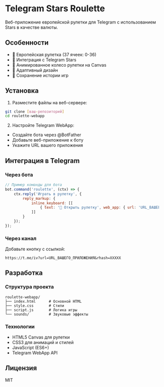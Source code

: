# Telegram Stars Roulette

Веб-приложение европейской рулетки для Telegram с использованием Stars в качестве валюты.

## Особенности
- 🎰 Европейская рулетка (37 ячеек: 0-36)
- 💫 Интеграция с Telegram Stars
- 🎲 Анимированное колесо рулетки на Canvas
- 📱 Адаптивный дизайн
- 💾 Сохранение истории игр

## Установка

1. Разместите файлы на веб-сервере:
```bash
git clone [ваш-репозиторий]
cd roulette-webapp
```

2. Настройте Telegram WebApp:
- Создайте бота через @BotFather
- Добавьте веб-приложение к боту
- Укажите URL вашего приложения

## Интеграция в Telegram

### Через бота
```javascript
// Пример команды для бота
bot.command('roulette', (ctx) => {
    ctx.reply('Играть в рулетку', {
        reply_markup: {
            inline_keyboard: [[
                { text: '🎰 Открыть рулетку', web_app: { url: 'URL_ВАШЕГО_ПРИЛОЖЕНИЯ' } }
            ]]
        }
    });
});
```

### Через канал
Добавьте кнопку с ссылкой:
```
https://t.me/iv?url=URL_ВАШЕГО_ПРИЛОЖЕНИЯ&rhash=XXXXX
```

## Разработка

### Структура проекта
```
roulette-webapp/
├── index.html      # Основной HTML
├── style.css       # Стили
├── script.js       # Логика игры
└── sounds/         # Звуковые эффекты
```

### Технологии
- HTML5 Canvas для рулетки
- CSS3 для анимаций и стилей
- JavaScript (ES6+)
- Telegram WebApp API

## Лицензия
MIT 